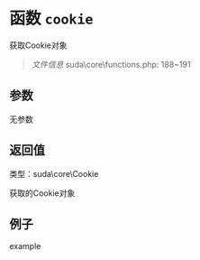 # 函数 `cookie`

获取Cookie对象

> *文件信息* suda\core\functions.php: 188~191



## 参数


无参数


## 返回值

类型：suda\core\Cookie

 获取的Cookie对象



## 例子

example